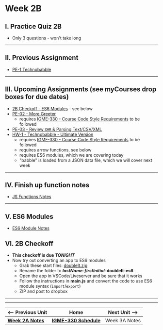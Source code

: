 # Week 2B

## I. Practice Quiz 2B
- Only 3 questions - won't take long

<hr>

## II. Previous Assignment
- [PE-1 Technobabble](../pe/pe-01.md) 
  
<hr>

## III. Upcoming Assignments (see myCourses drop boxes for due dates)
- [2B Checkoff - ES6 Modules](#vi-2b-checkoff) - see below
- [PE-02 - More Greeter](../pe/pe-02.md)
  - requires [IGME-330 - Course Code Style Requirements](../notes/code-style-required-330.md) to be followed
- [PE-03 - Review `XHR` & Parsing Text/CSV/XML](../pe/pe-03.md)
- [HW-1 - Technobabble - Ultimate Version](../hw/hw-1.md)
  - requires [IGME-330 - Course Code Style Requirements](../notes/code-style-required-330.md) to be followed
  - requires arrow functions, see below
  - requires ES6 modules, which we are covering today
  - "babble" is loaded from a JSON data file, which we will cover next week


<hr>

## IV. Finish up function notes

- [JS Functions Notes](../notes/js-functions.md)

<hr>

## V. ES6 Modules

- [ES6 Module Notes](https://github.com/tonethar/IGME-330-Master/blob/master/notes/ES6-module-pattern-2225.md)

## VI. 2B Checkoff
- **This checkoff is due *TONIGHT***
- Now try out converting an app to ES6 modules
  - Grab these start files: [doubleIt.zip](https://github.com/tonethar/IGME-330-Master/blob/master/notes/_files/doubleIt.zip)
  - Rename the folder to ***lastName*-*firstInitial*-doubleIt-es6**
  - Open the app in VSCode/Liveserver and be sure that it works
  - Follow the instructions in **main.js** and convert the code to use ES6 module syntax (`import`/`export`)
  - ZIP and post to dropbox

<hr><hr>


| <-- Previous Unit | Home | Next Unit -->
| --- | --- | --- 
|  [**Week 2A Notes**](./02A.md)  |  [**IGME-330 Schedule**](../schedule.md) | Week 3A Notes
